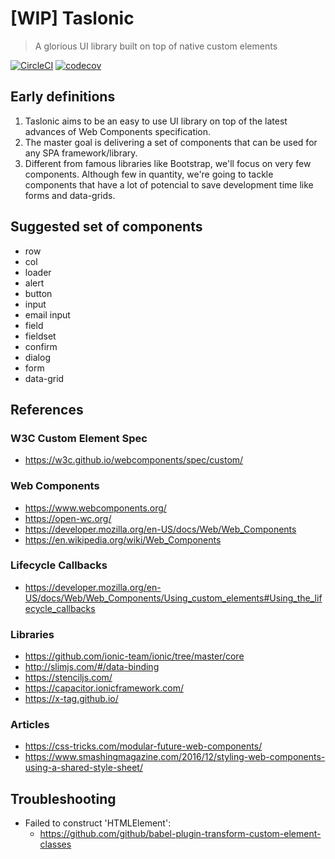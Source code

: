 # [WIP] Taslonic
> A glorious UI library built on top of native custom elements

[![CircleCI](https://circleci.com/gh/glorious-codes/glorious-taslonic.svg?style=svg)](https://circleci.com/gh/glorious-codes/glorious-taslonic)
[![codecov](https://codecov.io/gh/glorious-codes/glorious-taslonic/branch/master/graph/badge.svg)](https://codecov.io/gh/glorious-codes/glorious-taslonic)

## Early definitions

1. Taslonic aims to be an easy to use UI library on top of the latest advances of Web Components specification.
2. The master goal is delivering a set of components that can be used for any SPA framework/library.
3. Different from famous libraries like Bootstrap, we'll focus on very few components. Although few in quantity, we're going to tackle components that have a lot of potencial to save development time like forms and data-grids.

## Suggested set of components

- row
- col
- loader
- alert
- button
- input
- email input
- field
- fieldset
- confirm
- dialog
- form
- data-grid

## References

### W3C Custom Element Spec
- https://w3c.github.io/webcomponents/spec/custom/

### Web Components
- https://www.webcomponents.org/
- https://open-wc.org/
- https://developer.mozilla.org/en-US/docs/Web/Web_Components
- https://en.wikipedia.org/wiki/Web_Components

### Lifecycle Callbacks
- https://developer.mozilla.org/en-US/docs/Web/Web_Components/Using_custom_elements#Using_the_lifecycle_callbacks

### Libraries
- https://github.com/ionic-team/ionic/tree/master/core
- http://slimjs.com/#/data-binding
- https://stenciljs.com/
- https://capacitor.ionicframework.com/
- https://x-tag.github.io/

### Articles
- https://css-tricks.com/modular-future-web-components/
- https://www.smashingmagazine.com/2016/12/styling-web-components-using-a-shared-style-sheet/

## Troubleshooting

- Failed to construct 'HTMLElement':
  - https://github.com/github/babel-plugin-transform-custom-element-classes
